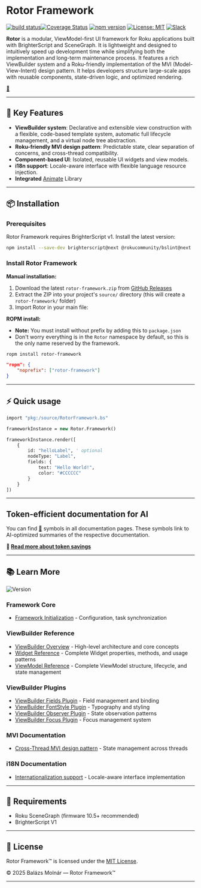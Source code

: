 # Rotor Framework

[![build status](https://img.shields.io/github/actions/workflow/status/mobalazs/rotor-framework/publish.yml?branch=main&logo=github&label=build)](https://github.com/mobalazs/rotor-framework/actions/workflows/publish.yml)[![Coverage Status](https://img.shields.io/coveralls/github/mobalazs/rotor-framework/main?logo=coveralls&logoColor=white&color=brightgreen)](https://coveralls.io/github/mobalazs/rotor-framework?branch=main)
[![npm version](https://img.shields.io/npm/v/rotor-framework.svg?logo=npm)](https://www.npmjs.com/package/rotor-framework)
[![License: MIT](https://img.shields.io/badge/License-MIT-yellow.svg?style=flat-square&logo=scale&logoColor=white)](LICENSE)
[![Slack](https://img.shields.io/badge/Slack-RokuDevelopers-4A154B?logo=slack)](https://rokudevelopers.slack.com)

**Rotor** is a modular, ViewModel-first UI framework for Roku applications built with BrighterScript and SceneGraph. It is lightweight and designed to intuitively speed up development time while simplifying both the implementation and long-term maintenance process. It features a rich ViewBuilder system and a Roku-friendly implementation of the MVI (Model-View-Intent) design pattern. It helps developers structure large-scale apps with reusable components, state-driven logic, and optimized rendering.

[🌱](#token-efficient-documentation-for-ai)

---

## 🚀 Key Features

-   **ViewBuilder system**: Declarative and extensible view construction with a flexible, code-based template system, automatic full lifecycle management, and a virtual node tree abstraction.
-   **Roku-friendly MVI design pattern**: Predictable state, clear separation of concerns, and cross-thread compatibility.
-   **Component-based UI**: Isolated, reusable UI widgets and view models.
-   **i18n support**: Locale-aware interface with flexible language resource injection.
-   **Integrated** [Animate](https://github.com/haystacknews/animate) Library

---

## 📦 Installation

### Prerequisites

Rotor Framework requires BrighterScript v1. Install the latest version:

```bash
npm install --save-dev brighterscript@next @rokucommunity/bslint@next
```

### Install Rotor Framework

**Manual installation:**

1. Download the latest `rotor-framework.zip` from [GitHub Releases](https://github.com/mobalazs/rotor-framework/releases)
2. Extract the ZIP into your project's `source/` directory (this will create a `rotor-framework/` folder)
3. Import Rotor in your main file:

**ROPM install:**

-   **Note:** You must install without prefix by adding this to `package.json`
-   Don't worry everything is in the `Rotor` namespace by default, so this is the only name reserved by the framework.

```bash
ropm install rotor-framework
```

```json
"ropm": {
    "noprefix": ["rotor-framework"]
}
```

---

## ⚡ Quick usage

```vb
import "pkg:/source/RotorFramework.bs"

frameworkInstance = new Rotor.Framework()

frameworkInstance.render([
    {
        id: "helloLabel", ' optional
        nodeType: "Label",
        fields: {
            text: "Hello World!",
            color: "#CCCCCC"
        }
    }
])
```

---

<a id="token-efficient-documentation"></a>

## Token-efficient documentation for AI

You can find [🌱](./docs/ai/readme.opt.yaml) symbols in all documentation pages. These symbols link to AI-optimized summaries of the respective documentation.

**📖 [Read more about token savings](./docs/token-efficient-docs.md)**

---

## 📚 Learn More

![Version](https://img.shields.io/badge/version-v0.3.3-blue?label=Documents%20TAG)

### Framework Core

-   [Framework Initialization](./docs/framework-initialization.md) - Configuration, task synchronization

### ViewBuilder Reference

-   [ViewBuilder Overview](./docs/view-builder-overview.md) - High-level architecture and core concepts
-   [Widget Reference](./docs/view-builder-widget-reference.md) - Complete Widget properties, methods, and usage patterns
-   [ViewModel Reference](./docs/view-builder-viewmodel-reference.md) - Complete ViewModel structure, lifecycle, and state management

### ViewBuilder Plugins

-   [ViewBuilder Fields Plugin](./docs/view-builder-fields-plugin.md) - Field management and binding
-   [ViewBuilder FontStyle Plugin](./docs/view-builder-fontstyle-plugin.md) - Typography and styling
-   [ViewBuilder Observer Plugin](./docs/view-builder-observer-plugin.md) - State observation patterns
-   [ViewBuilder Focus Plugin](./docs/view-builder-focus-plugin.md) - Focus management system

### MVI Documentation

-   [Cross-Thread MVI design pattern](./docs/cross-thread-mvi.md) - State management across threads

### i18N Documentation

-   [Internationalization support](./docs/i18n-support.md) - Locale-aware interface implementation

---

## 🔧 Requirements

-   Roku SceneGraph (firmware 10.5+ recommended)
-   BrighterScript V1

---

## 📄 License

Rotor Framework™ is licensed under the [MIT License](LICENSE).

© 2025 Balázs Molnár — Rotor Framework™

---
